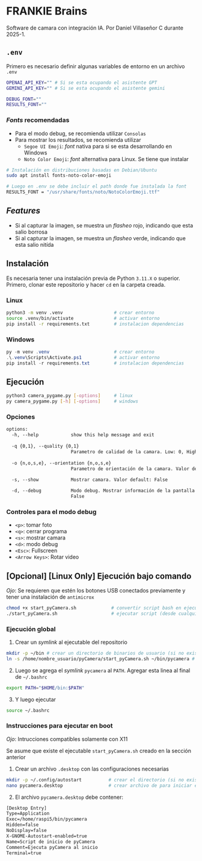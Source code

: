 # FRANKIE Brains

Software de camara con integración IA. Por Daniel Villaseñor C durante 2025-1.

## `.env`

Primero es necesario definir algunas variables de entorno en un archivo `.env`

```bash
OPENAI_API_KEY="" # Si se esta ocupando el asistente GPT
GEMINI_API_KEY="" # Si se esta ocupando el asistente gemini

DEBUG_FONT=""
RESULTS_FONT=""
```

### _Fonts_ recomendadas

- Para el modo debug, se recomienda utilizar `Consolas`
- Para mostrar los resultados, se recomienda utilizar
  - `Segoe UI Emoji`: _font_ nativa para si se esta desarrollando en Windows
  - `Noto Color Emoji`: _font_ alternativa para Linux. Se tiene que instalar

```bash
# Instalación en distribuciones basadas en Debian/Ubuntu
sudo apt install fonts-noto-color-emoji

# Luego en .env se debe incluir el path donde fue instalada la font
RESULTS_FONT = "/usr/share/fonts/noto/NotoColorEmoji.ttf"
```

## _Features_

- Si al capturar la imagen, se muestra un _flasheo_ rojo, indicando que esta salio borrosa
- Si al capturar la imagen, se muestra un _flasheo_ verde, indicando que esta salio nitída

## Instalación

Es necesaria tener una instalación previa de Python `3.11.X` o superior.
Primero, clonar este repositorio y hacer `cd` en la carpeta creada.

### Linux

```bash
python3 -m venv .venv                   # crear entorno
source .venv/bin/activate               # activar entorno
pip install -r requirements.txt         # instalacion dependencias
```

### Windows

```powershell
py -m venv .venv                        # crear entorno
.\.venv\Scripts\Activate.ps1            # activar entorno
pip install -r requirements.txt         # instalacion dependencias
```

## Ejecución

```bash
python3 camera_pygame.py [-options]     # linux
py camera_pygame.py [-h] [-options]     # windows
```

### Opciones

```txt
options:
  -h, --help            show this help message and exit
  
  -q {0,1}, --quality {0,1}
                        Parametro de calidad de la camara. Low: 0, High: 1. Valor default: 0
  
  -o {n,o,s,e}, --orientation {n,o,s,e}
                        Parametro de orientación de la camara. Valor default: n (norte)   
  
  -s, --show            Mostrar camara. Valor default: False

  -d, --debug           Modo debug. Mostrar información de la pantalla (controles y variables). Valor default:
                        False
```

### Controles para el modo debug

- `<p>`: tomar foto
- `<q>`: cerrar programa
- `<s>`: mostrar camara
- `<d>`: modo debug
- `<Esc>`: Fullscreen
- `<Arrow Keys>`: Rotar video

## [Opcional] [Linux Only] Ejecución bajo comando

_Ojo_: Se requieren que estén los botones USB conectados previamente y tener una instalación de `antimicrox`

```bash
chmod +x start_pyCamera.sh             # convertir script bash en ejecutable
./start_pyCamera.sh                    # ejecutar script (desde cualquier lugar)
```

### Ejecución global

1. Crear un _symlink_ al ejecutable del repositorio

```bash
mkdir -p ~/bin # crear un directorio de binarios de usuario (si no existe)
ln -s /home/nombre_usuario/pyCamera/start_pyCamera.sh ~/bin/pycamera # crear un symlink (pycamera) al ejecutable original
```

2. Luego se agrega el _symlink_ `pycamera` al `PATH`. Agregar esta linea al final de `~/.bashrc`

```bash
export PATH="$HOME/bin:$PATH"
```

3. Y luego ejecutar

```bash
source ~/.bashrc
```

### Instrucciones para ejecutar en boot

_Ojo_: Intrucciones compatibles solamente con X11

Se asume que existe el ejecutable `start_pyCamera.sh` creado en la sección anterior

1. Crear un archivo `.desktop` con las configuraciones necesarias

```bash
mkdir -p ~/.config/autostart          # crear el directorio (si no existe)
nano pycamera.desktop                 # crear archivo de para iniciar en el escritorio
```

2. El archivo `pycamera.desktop` debe contener:

```txt
[Desktop Entry]
Type=Application
Exec=/home/raspi5/bin/pycamera
Hidden=false
NoDisplay=false
X-GNOME-Autostart-enabled=true
Name=Script de inicio de pyCamera
Comment=Ejecuta pyCamera al inicio
Terminal=true
```
